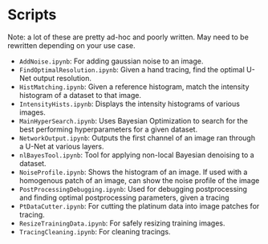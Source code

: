 # Scripts

Note: a lot of these are pretty ad-hoc and poorly written. May need to be rewritten depending on your use case. 

- `AddNoise.ipynb`: For adding gaussian noise to an image.
- `FindOptimalResolution.ipynb`: Given a hand tracing, find the optimal U-Net output resolution. 
- `HistMatching.ipynb`: Given a reference histogram, match the intensity histogram of a dataset to that image.
- `IntensityHists.ipynb`: Displays the intensity histograms of various images. 
- `MainHyperSearch.ipynb`: Uses Bayesian Optimization to search for the best performing hyperparameters for a given dataset. 
- `NetworkOutput.ipynb`: Outputs the first channel of an image ran through a U-Net at various layers.
- `nlBayesTool.ipynb`: Tool for applying non-local Bayesian denoising to a dataset. 
- `NoiseProfile.ipynb`: Shows the histogram of an image. If used with a homogenous patch of an image, can show the noise profile of the image
- `PostProcessingDebugging.ipynb`: Used for debugging postprocessing and finding optimal postprocessing parameters, given a tracing
- `PtDataCutter.ipynb`: For cutting the platinum data into image patches for tracing. 
- `ResizeTrainingData.ipynb`: For safely resizing training images. 
- `TracingCleaning.ipynb`: For cleaning tracings. 